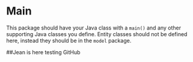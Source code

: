 # Main
This package should have your Java class with a `main()` and any other supporting Java classes you define. Entity classes should not be defined here, instead they should be in the `model` package.


##Jean is here
testing GitHub